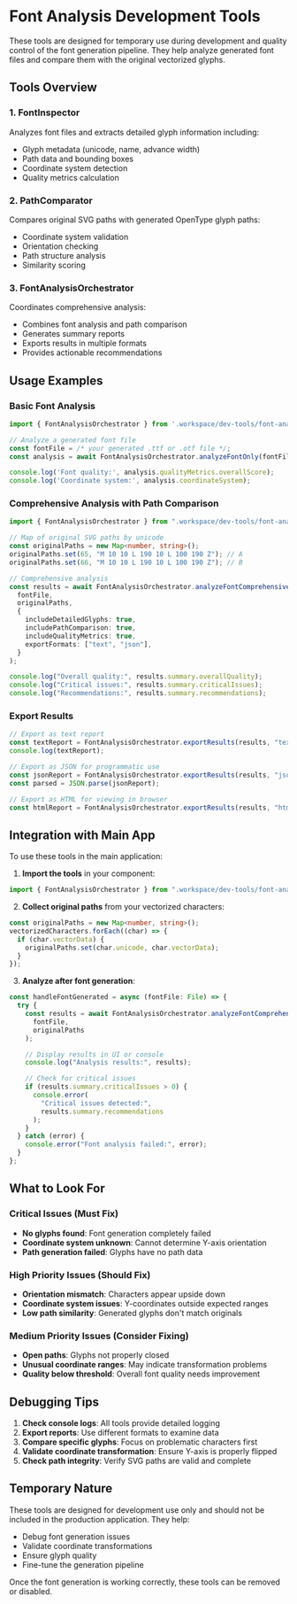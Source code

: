 # Font Analysis Development Tools

These tools are designed for temporary use during development and quality control of the font generation pipeline. They help analyze generated font files and compare them with the original vectorized glyphs.

## Tools Overview

### 1. FontInspector

Analyzes font files and extracts detailed glyph information including:

- Glyph metadata (unicode, name, advance width)
- Path data and bounding boxes
- Coordinate system detection
- Quality metrics calculation

### 2. PathComparator

Compares original SVG paths with generated OpenType glyph paths:

- Coordinate system validation
- Orientation checking
- Path structure analysis
- Similarity scoring

### 3. FontAnalysisOrchestrator

Coordinates comprehensive analysis:

- Combines font analysis and path comparison
- Generates summary reports
- Exports results in multiple formats
- Provides actionable recommendations

## Usage Examples

### Basic Font Analysis

```typescript
import { FontAnalysisOrchestrator } from '.workspace/dev-tools/font-analysis';

// Analyze a generated font file
const fontFile = /* your generated .ttf or .otf file */;
const analysis = await FontAnalysisOrchestrator.analyzeFontOnly(fontFile);

console.log('Font quality:', analysis.qualityMetrics.overallScore);
console.log('Coordinate system:', analysis.coordinateSystem);
```

### Comprehensive Analysis with Path Comparison

```typescript
import { FontAnalysisOrchestrator } from ".workspace/dev-tools/font-analysis";

// Map of original SVG paths by unicode
const originalPaths = new Map<number, string>();
originalPaths.set(65, "M 10 10 L 190 10 L 100 190 Z"); // A
originalPaths.set(66, "M 10 10 L 190 10 L 100 190 Z"); // B

// Comprehensive analysis
const results = await FontAnalysisOrchestrator.analyzeFontComprehensive(
  fontFile,
  originalPaths,
  {
    includeDetailedGlyphs: true,
    includePathComparison: true,
    includeQualityMetrics: true,
    exportFormats: ["text", "json"],
  }
);

console.log("Overall quality:", results.summary.overallQuality);
console.log("Critical issues:", results.summary.criticalIssues);
console.log("Recommendations:", results.summary.recommendations);
```

### Export Results

```typescript
// Export as text report
const textReport = FontAnalysisOrchestrator.exportResults(results, "text");
console.log(textReport);

// Export as JSON for programmatic use
const jsonReport = FontAnalysisOrchestrator.exportResults(results, "json");
const parsed = JSON.parse(jsonReport);

// Export as HTML for viewing in browser
const htmlReport = FontAnalysisOrchestrator.exportResults(results, "html");
```

## Integration with Main App

To use these tools in the main application:

1. **Import the tools** in your component:

```typescript
import { FontAnalysisOrchestrator } from ".workspace/dev-tools/font-analysis";
```

2. **Collect original paths** from your vectorized characters:

```typescript
const originalPaths = new Map<number, string>();
vectorizedCharacters.forEach((char) => {
  if (char.vectorData) {
    originalPaths.set(char.unicode, char.vectorData);
  }
});
```

3. **Analyze after font generation**:

```typescript
const handleFontGenerated = async (fontFile: File) => {
  try {
    const results = await FontAnalysisOrchestrator.analyzeFontComprehensive(
      fontFile,
      originalPaths
    );

    // Display results in UI or console
    console.log("Analysis results:", results);

    // Check for critical issues
    if (results.summary.criticalIssues > 0) {
      console.error(
        "Critical issues detected:",
        results.summary.recommendations
      );
    }
  } catch (error) {
    console.error("Font analysis failed:", error);
  }
};
```

## What to Look For

### Critical Issues (Must Fix)

- **No glyphs found**: Font generation completely failed
- **Coordinate system unknown**: Cannot determine Y-axis orientation
- **Path generation failed**: Glyphs have no path data

### High Priority Issues (Should Fix)

- **Orientation mismatch**: Characters appear upside down
- **Coordinate system issues**: Y-coordinates outside expected ranges
- **Low path similarity**: Generated glyphs don't match originals

### Medium Priority Issues (Consider Fixing)

- **Open paths**: Glyphs not properly closed
- **Unusual coordinate ranges**: May indicate transformation problems
- **Quality below threshold**: Overall font quality needs improvement

## Debugging Tips

1. **Check console logs**: All tools provide detailed logging
2. **Export reports**: Use different formats to examine data
3. **Compare specific glyphs**: Focus on problematic characters first
4. **Validate coordinate transformation**: Ensure Y-axis is properly flipped
5. **Check path integrity**: Verify SVG paths are valid and complete

## Temporary Nature

These tools are designed for development use only and should not be included in the production application. They help:

- Debug font generation issues
- Validate coordinate transformations
- Ensure glyph quality
- Fine-tune the generation pipeline

Once the font generation is working correctly, these tools can be removed or disabled.
